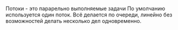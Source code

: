 Потоки - это парарельно выполняемые задачи
По умолчанию используется один поток. Всё делается по очереди, линейно без возможностей делать несколько дел одновременно.

